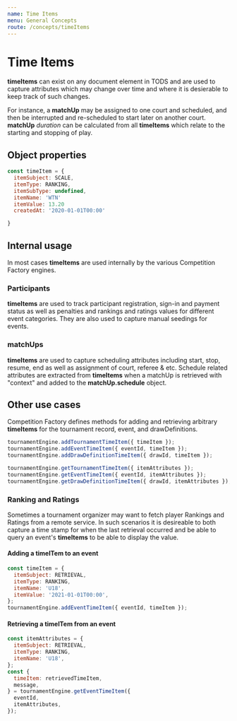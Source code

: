 ```yaml
---
name: Time Items
menu: General Concepts
route: /concepts/timeItems
---
```


# Time Items

**timeItems** can exist on any document element in TODS and are used to capture attributes which may change over time and where it is desierable to keep track of such changes.

For instance, a **matchUp** may be assigned to one court and scheduled, and then be interrupted and re-scheduled to start later on another court. **matchUp** _duration_ can be calculated from all **timeItems** which relate to the starting and stopping of play.

## Object properties

```js
const timeItem = {
  itemSubject: SCALE,
  itemType: RANKING,
  itemSubType: undefined,
  itemName: 'WTN'
  itemValue: 13.20
  createdAt: '2020-01-01T00:00'

}
```

## Internal usage

In most cases **timeItems** are used internally by the various Competition Factory engines.

### Participants

**timeItems** are used to track participant registration, sign-in and payment status as well as penalties and rankings and ratings values for different event categories. They are also used to capture manual seedings for events.

### matchUps

**timeItems** are used to capture scheduling attributes including start, stop, resume, end as well as assignment of court, referee & etc. Schedule related attributes are extracted from **timeItems** when a matchUp is retrieved with "context" and added to the **matchUp.schedule** object.

## Other use cases

Competition Factory defines methods for adding and retrieving arbitrary **timeItems** for the tournament record, event, and drawDefinitions.

```js
tournamentEngine.addTournamentTimeItem({ timeItem });
tournamentEngine.addEventTimeItem({ eventId, timeItem });
tournamentEngine.addDrawDefinitionTimeItem({ drawId, timeItem });

tournamentEngine.getTournamentTimeItem({ itemAttributes });
tournamentEngine.getEventTimeItem({ eventId, itemAttributes });
tournamentEngine.getDrawDefinitionTimeItem({ drawId, itemAttributes });
```

### Ranking and Ratings

Sometimes a tournament organizer may want to fetch player Rankings and Ratings from a remote service. In such scenarios it is desireable to both capture a time stamp for when the last retrieval occurred and be able to query an event's **timeItems** to be able to display the value.

#### Adding a timeITem to an event

```js
const timeItem = {
  itemSubject: RETRIEVAL,
  itemType: RANKING,
  itemName: 'U18',
  itemValue: '2021-01-01T00:00',
};
tournamentEngine.addEventTimeItem({ eventId, timeItem });
```

#### Retrieving a timeITem from an event

```js
const itemAttributes = {
  itemSubject: RETRIEVAL,
  itemType: RANKING,
  itemName: 'U18',
};
const {
  timeItem: retrievedTimeItem,
  message,
} = tournamentEngine.getEventTimeItem({
  eventId,
  itemAttributes,
});
```
